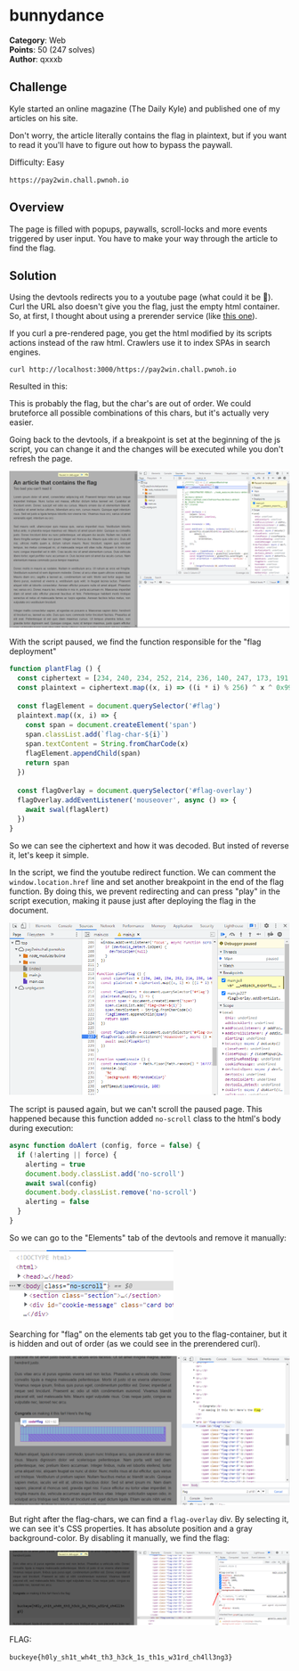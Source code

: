 # bunnydance

**Category**: Web \
**Points**: 50 (247 solves) \
**Author**: qxxxb

## Challenge

Kyle started an online magazine (The Daily Kyle) and published one of my articles on his site.

Don't worry, the article literally contains the flag in plaintext, but if you want to read it you'll have to figure out how to bypass the paywall.

Difficulty: Easy

`https://pay2win.chall.pwnoh.io`

## Overview

The page is filled with popups, paywalls, scroll-locks and more events triggered by user input. You have to make your way through the article to find the flag.

## Solution

Using the devtools redirects you to a youtube page (what could it be :thinking:). Curl the URL also doesn't give you the flag, just the empty html container. So, at first, I thought about using a prerender service (like [this one]).

If you curl a pre-rendered page, you get the html modified by its scripts actions instead of the raw html. Crawlers use it to index SPAs in search engines.

```
curl http://localhost:3000/https://pay2win.chall.pwnoh.io
```

Resulted in this:



This is probably the flag, but the char's are out of order. We could bruteforce all possible combinations of this chars, but it's actually very easier.

Going back to the devtools, if a breakpoint is set at the beginning of the js script, you can change it and the changes will be executed while you don't refresh the page.

![breakpoint1.png](breakpoint1.png)

With the script paused, we find the function responsible for the "flag deployment"

```javascript
function plantFlag () {
  const ciphertext = [234, 240, 234, 252, 214, 236, 140, 247, 173, 191, 158, 132, 56, 4, 32, 73, 235, 193, 233, 152, 125, 19, 19, 237, 186, 131, 98, 52, 186, 143, 127, 43, 226, 233, 126, 15, 225, 171, 85, 55, 173, 123, 21, 147, 97, 21, 237, 11, 254, 129, 2, 131, 101, 63, 149, 61]
  const plaintext = ciphertext.map((x, i) => ((i * i) % 256) ^ x ^ 0x99)

  const flagElement = document.querySelector('#flag')
  plaintext.map((x, i) => {
    const span = document.createElement('span')
    span.classList.add(`flag-char-${i}`)
    span.textContent = String.fromCharCode(x)
    flagElement.appendChild(span)
    return span
  })

  const flagOverlay = document.querySelector('#flag-overlay')
  flagOverlay.addEventListener('mouseover', async () => {
    await swal(flagAlert)
  })
}
```

So we can see the ciphertext and how it was decoded. But insted of reverse it, let's keep it simple.

In the script, we find the youtube redirect function. We can comment the ```window.location.href``` line and set another breakpoint in the end of the flag function. By doing this, we prevent redirecting and can press "play" in the script execution, making it pause just after deploying the flag in the document.

![breakpoint2.png](breakpoint2.png)

The script is paused again, but we can't scroll the paused page. This happened because this function added ```no-scroll``` class to the html's body during execution:

```javascript
async function doAlert (config, force = false) {
  if (!alerting || force) {
    alerting = true
    document.body.classList.add('no-scroll')
    await swal(config)
    document.body.classList.remove('no-scroll')
    alerting = false
  }
}
```

So we can go to the "Elements" tab of the devtools and remove it manually:

![no-scroll.png](no-scroll.png)

Searching for "flag" on the elements tab get you to the flag-container, but it is hidden and out of order (as we could see in the prerendered curl). 

![container.png](container.png)

But right after the flag-chars, we can find a ```flag-overlay``` div. By selecting it, we can see it's CSS properties. It has absolute position and a gray background-color. By disabling it manually, we find the flag:

![overlay.png](overlay.png)

FLAG: 

```buckeye{h0ly_sh1t_wh4t_th3_h3ck_1s_th1s_w31rd_ch4ll3ng3}```

[this one]: https://docs.prerender.io/article/14-test-it